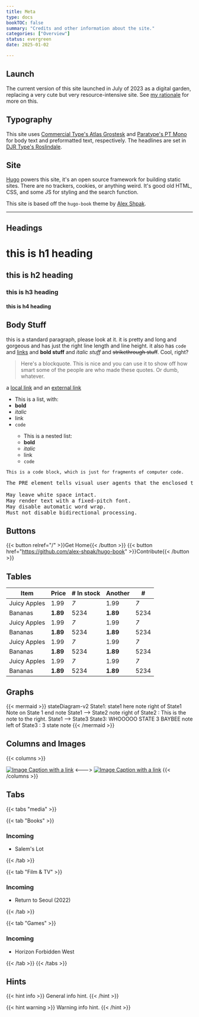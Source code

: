 ```yaml
---
title: Meta
type: docs
bookTOC: false
summary: "Credits and other information about the site."
categories: ["Overview"]
status: evergreen
date: 2025-01-02

---
```


## Launch
The current version of this site launched in July of 2023 as a digital garden, replacing a very cute but very resource-intensive site. See [my rationale](/about/digital-gardening) for more on this.

## Typography
This site uses [Commercial Type's Atlas Grostesk](https://commercialtype.com/catalog/atlas/atlas_grotesk/) and [Paratype's PT Mono](https://www.paratype.com/fonts/pt/pt-mono) for body text and preformatted text, respectively. The headlines are set in [DJR Type's Roslindale](https://djr.com/roslindale).

## Site
[Hugo](https://gohugo.io) powers this site, it's an open source framework for building static sites. There are no trackers, cookies, or anything weird. It's good old HTML, CSS, and some JS for styling and the search function.

This site is based off the `hugo-book` theme by [Alex Shpak](https://themes.gohugo.io/themes/hugo-book/). 

---


## Headings

# this is h1 heading
## this is h2 heading
### this is h3 heading
#### this is h4 heading


## Body Stuff

this is a standard paragraph, please look at it. it is pretty and long and gorgeous and has just the right line length and line height. it also has `code` and [links]() and **bold stuff** and _italic stuff_ and ~~strikethrough stuff~~. Cool, right?

> Here's a blockquote. This is nice and you can use it to show off how smart some of the people are who made these quotes. Or dumb, whatever.

a <a href="#">local link</a> and an <a href="https://atlasobscura.com" target='_blank'>external link</a>

<ul>
  <li>This is a list, with:</li>
  <li><b>bold</b></li>
  <li><i>italic</i></li>
  <li><a>link</a></li>
  <li><code>code</code></li>
  <ul>
    <li>This is a nested list:</li>
    <li><b>bold</b></li>
    <li><i>italic</i></li>
    <li><a>link</a></li>
    <li><code>code</code></li>
  </ul>
</ul>

```
This is a code block, which is just for fragments of computer code.
```

<pre>
The PRE element tells visual user agents that the enclosed text is "preformatted". When handling preformatted text, visual user agents:

May leave white space intact.
May render text with a fixed-pitch font.
May disable automatic word wrap.
Must not disable bidirectional processing.
</pre>

## Buttons
{{< button relref="/" >}}Get Home{{< /button >}}
{{< button href="https://github.com/alex-shpak/hugo-book" >}}Contribute{{< /button >}}


## Tables

| Item         | Price     | # In stock | Another   | #          |
|--------------|-----------|------------|-----------|------------|
| Juicy Apples | 1.99      | *7*        | 1.99      | *7*        |
| Bananas      | **1.89**  | 5234       | **1.89**  | 5234       |
| Juicy Apples | 1.99      | *7*        | 1.99      | *7*        |
| Bananas      | **1.89**  | 5234       | **1.89**  | 5234       |
| Juicy Apples | 1.99      | *7*        | 1.99      | *7*        |
| Bananas      | **1.89**  | 5234       | **1.89**  | 5234       |
| Juicy Apples | 1.99      | *7*        | 1.99      | *7*        |
| Bananas      | **1.89**  | 5234       | **1.89**  | 5234       |

## Graphs
{{< mermaid >}}
stateDiagram-v2
    State1: state1 here
    note right of State1
        Note on State 1
    end note
    State1 --> State2
    note right of State2 : This is the note to the right.
    State1 --> State3
    State3: WHOOOOO STATE 3 BAYBEE
    note left of State3 : 3 state note
{{< /mermaid >}}


## Columns and Images

{{< columns >}}

[![Image Caption with a link](/Devil.webp)](/journal)
<--->
[![Image Caption with a link](/Devil.webp)](/journal)
{{< /columns >}}

## Tabs
{{< tabs "media" >}}

{{< tab "Books" >}}

### Incoming
- Salem's Lot


{{< /tab >}}

{{< tab "Film & TV" >}}

### Incoming
- Return to Seoul (2022)

{{< /tab >}}

{{< tab "Games" >}}

### Incoming
- Horizon Forbidden West

{{< /tab >}}
{{< /tabs >}}


## Hints

{{< hint info >}}
General info hint.
{{< /hint >}}

{{< hint warning >}}
Warning info hint.
{{< /hint >}}